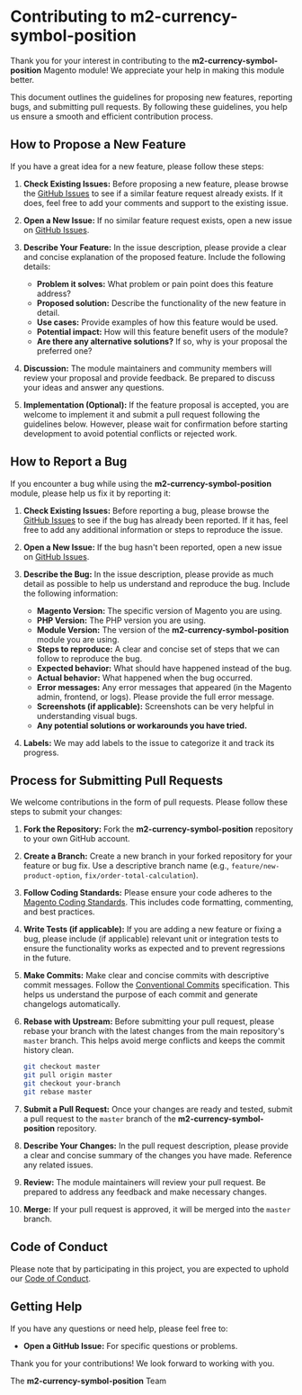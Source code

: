 # Contributing to m2-currency-symbol-position

Thank you for your interest in contributing to the **m2-currency-symbol-position** Magento module! We appreciate your help in making this module better.

This document outlines the guidelines for proposing new features, reporting bugs, and submitting pull requests. By following these guidelines, you help us ensure a smooth and efficient contribution process.

## How to Propose a New Feature

If you have a great idea for a new feature, please follow these steps:

1.  **Check Existing Issues:** Before proposing a new feature, please browse the [GitHub Issues](https://github.com/esteban-w/m2-currency-symbol-position/issues) to see if a similar feature request already exists. If it does, feel free to add your comments and support to the existing issue.

2.  **Open a New Issue:** If no similar feature request exists, open a new issue on [GitHub Issues](https://github.com/esteban-w/m2-currency-symbol-position/issues).

3.  **Describe Your Feature:** In the issue description, please provide a clear and concise explanation of the proposed feature. Include the following details:
    * **Problem it solves:** What problem or pain point does this feature address?
    * **Proposed solution:** Describe the functionality of the new feature in detail.
    * **Use cases:** Provide examples of how this feature would be used.
    * **Potential impact:** How will this feature benefit users of the module?
    * **Are there any alternative solutions?** If so, why is your proposal the preferred one?

4.  **Discussion:** The module maintainers and community members will review your proposal and provide feedback. Be prepared to discuss your ideas and answer any questions.

5.  **Implementation (Optional):** If the feature proposal is accepted, you are welcome to implement it and submit a pull request following the guidelines below. However, please wait for confirmation before starting development to avoid potential conflicts or rejected work.

## How to Report a Bug

If you encounter a bug while using the **m2-currency-symbol-position** module, please help us fix it by reporting it:

1.  **Check Existing Issues:** Before reporting a bug, please browse the [GitHub Issues](https://github.com/esteban-w/m2-currency-symbol-position/issues) to see if the bug has already been reported. If it has, feel free to add any additional information or steps to reproduce the issue.

2.  **Open a New Issue:** If the bug hasn't been reported, open a new issue on [GitHub Issues](https://github.com/esteban-w/m2-currency-symbol-position/issues).

3.  **Describe the Bug:** In the issue description, please provide as much detail as possible to help us understand and reproduce the bug. Include the following information:
    * **Magento Version:** The specific version of Magento you are using.
    * **PHP Version:** The PHP version you are using.
    * **Module Version:** The version of the **m2-currency-symbol-position** module you are using.
    * **Steps to reproduce:** A clear and concise set of steps that we can follow to reproduce the bug.
    * **Expected behavior:** What should have happened instead of the bug.
    * **Actual behavior:** What happened when the bug occurred.
    * **Error messages:** Any error messages that appeared (in the Magento admin, frontend, or logs). Please provide the full error message.
    * **Screenshots (if applicable):** Screenshots can be very helpful in understanding visual bugs.
    * **Any potential solutions or workarounds you have tried.**

4.  **Labels:** We may add labels to the issue to categorize it and track its progress.

## Process for Submitting Pull Requests

We welcome contributions in the form of pull requests. Please follow these steps to submit your changes:

1.  **Fork the Repository:** Fork the **m2-currency-symbol-position** repository to your own GitHub account.

2.  **Create a Branch:** Create a new branch in your forked repository for your feature or bug fix. Use a descriptive branch name (e.g., `feature/new-product-option`, `fix/order-total-calculation`).

3.  **Follow Coding Standards:** Please ensure your code adheres to the [Magento Coding Standards](https://devdocs.magento.com/coding-standards/). This includes code formatting, commenting, and best practices.

4.  **Write Tests (if applicable):** If you are adding a new feature or fixing a bug, please include (if applicable) relevant unit or integration tests to ensure the functionality works as expected and to prevent regressions in the future.

5.  **Make Commits:** Make clear and concise commits with descriptive commit messages. Follow the [Conventional Commits](https://www.conventionalcommits.org/en/v1.0.0/) specification. This helps us understand the purpose of each commit and generate changelogs automatically.

6.  **Rebase with Upstream:** Before submitting your pull request, please rebase your branch with the latest changes from the main repository's `master` branch. This helps avoid merge conflicts and keeps the commit history clean.

    ```bash
    git checkout master
    git pull origin master
    git checkout your-branch
    git rebase master
    ```

7.  **Submit a Pull Request:** Once your changes are ready and tested, submit a pull request to the `master` branch of the **m2-currency-symbol-position** repository.

8.  **Describe Your Changes:** In the pull request description, please provide a clear and concise summary of the changes you have made. Reference any related issues.

9.  **Review:** The module maintainers will review your pull request. Be prepared to address any feedback and make necessary changes.

10. **Merge:** If your pull request is approved, it will be merged into the `master` branch.

## Code of Conduct

Please note that by participating in this project, you are expected to uphold our [Code of Conduct](https://github.com/esteban-w/m2-currency-symbol-position/blob/master/CODE_OF_CONDUCT.md).

## Getting Help

If you have any questions or need help, please feel free to:

* **Open a GitHub Issue:** For specific questions or problems.

Thank you for your contributions! We look forward to working with you.

The **m2-currency-symbol-position** Team